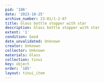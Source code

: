 ```yaml
---
pid: '186'
date: '2023-10-25'
archive_number: 23-01/1-2-87
title: Glass bottle stopper with star
description: Glass bottle stopper with star
extent: '1'
condition: Good
date_unvalidated: Unknown
creator: Unknown
collector: Unknown
materials: Glass
collection: tinui
key: object
order: '185'
layout: tinui_item
---
```

